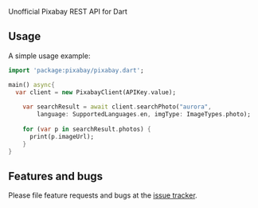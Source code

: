 Unofficial Pixabay REST API for Dart


## Usage

A simple usage example:

```dart
import 'package:pixabay/pixabay.dart';

main() async{
  var client = new PixabayClient(APIKey.value);
  
    var searchResult = await client.searchPhoto("aurora",
        language: SupportedLanguages.en, imgType: ImageTypes.photo);
  
    for (var p in searchResult.photos) {
      print(p.imageUrl);
    }
}
```

## Features and bugs

Please file feature requests and bugs at the [issue tracker][tracker].

[tracker]: https://github.com/xenoken/pixabay/issues
